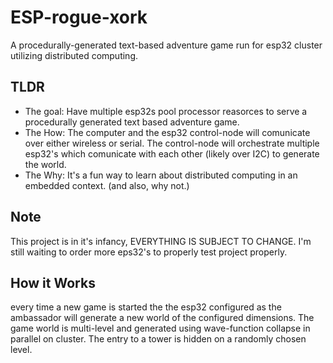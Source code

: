 # ESP-rogue-xork

A procedurally-generated text-based adventure game run for esp32 cluster utilizing distributed computing.

## TLDR

- The goal: Have multiple esp32s pool processor reasorces to serve a procedurally generated text based adventure game.
- The How: The computer and the esp32 control-node will comunicate over either wireless or serial. The control-node will orchestrate multiple esp32's which comunicate with each other (likely over I2C) to generate the world.
- The Why: It's a fun way to learn about distributed computing in an embedded context. (and also, why not.)

## Note

This project is in it's infancy, EVERYTHING IS SUBJECT TO CHANGE. I'm still waiting to order more eps32's to properly test project properly.

## How it Works

every time a new game is started the the esp32 configured as the ambassador will generate a new world of the configured dimensions. The game world is multi-level and generated using wave-function collapse in parallel on cluster. The entry to a tower is hidden on a randomly chosen level.

